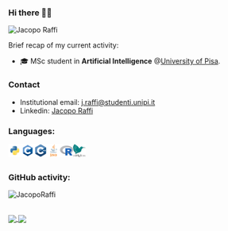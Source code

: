 
### Hi there 👋🏻

<p align="left"> <img src="https://komarev.com/ghpvc/?username=JacopoRaffi&label=Profile%20views&color=0e75b6&style=flat" alt="Jacopo Raffi" /> </p>

Brief recap of my current activity:
- 🎓 MSc student in <b>Artificial Intelligence</b> @<a href='https://didattica.di.unipi.it/en/master-programme-in-computer-science/curricula-2/curriculum-%c2%93artificial-intelligence%c2%94-2/' target="_blank">University of Pisa</a>.

### Contact
- Institutional email: <a href= "mailto:j.raffi@studenti.unipi.it" target="_blank">j.raffi@studenti.unipi.it</a>
- Linkedin: <a href='linkedin.com/in/jacopo-raffi-568863226' target="_blank">Jacopo Raffi</a>

<!-- STATISTICS --
#### Interests
- Computational Social Science
- Data Mining
- Deep Learning and Neural Models
- Signal processing and analysis
-->
### Languages: 
<div>
<img width="26px" align="left" src="https://raw.githubusercontent.com/github/explore/80688e429a7d4ef2fca1e82350fe8e3517d3494d/topics/python/python.png">
<img align="left" alt="" width="26px" src="https://raw.githubusercontent.com/github/explore/80688e429a7d4ef2fca1e82350fe8e3517d3494d/topics/c/c.png">
<img align="left" alt="" width="26px" src="https://raw.githubusercontent.com/github/explore/80688e429a7d4ef2fca1e82350fe8e3517d3494d/topics/cpp/cpp.png">
<img align="left" alt="" width="26px" src="https://raw.githubusercontent.com/github/explore/80688e429a7d4ef2fca1e82350fe8e3517d3494d/topics/java/java.png">
<img align="left" alt="" width="26px" src="https://raw.githubusercontent.com/github/explore/80688e429a7d4ef2fca1e82350fe8e3517d3494d/topics/r/r.png">
<img align="left" alt="" width="26px" src="https://raw.githubusercontent.com/github/explore/80688e429a7d4ef2fca1e82350fe8e3517d3494d/topics/latex/latex.png">

<img align="left" alt="" width="26px" src="">
<img align="left" alt="" width="26px" src="">
</div>

<br/><br/>
### GitHub activity:
<!-- TROPHY -->
<p align="left"> <img src="https://github-profile-trophy.vercel.app/?username=JacopoRaffi&theme=gruvbox&no-bg=true" alt="JacopoRaffi" /> </p>

<br/>

<!-- STATISTICS -->
<a href="https://github.com/JacopoRaffi">
  <img align="center" src="https://github-readme-stats.vercel.app/api?username=JacopoRaffi&layout=compact&theme=calm&show_icons=true" />
</a>

<!-- LANGUAGES -->
<a href="https://github.com/JacopoRaffi">
  <img align="center" src="https://github-readme-stats.vercel.app/api/top-langs/?username=JacopoRaffi&layout=compact&theme=calm&hide=jupyter%20,CMake,shell,TeX,Makefile" />
</a>


<br/><br/>


<!--
**JacopoRaffi/JacopoRaffi** is a ✨ _special_ ✨ repository because its `README.md` (this file) appears on your GitHub profile.

Here are some ideas to get you started:

- 🔭 I’m currently working on ...
- 🌱 I’m currently learning ...
- 👯 I’m looking to collaborate on ...
- 🤔 I’m looking for help with ...
- 💬 Ask me about ...
- 📫 How to reach me: ...
- 😄 Pronouns: ...
- ⚡ Fun fact: ...
-->
